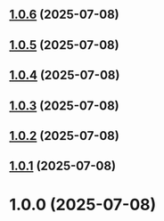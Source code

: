 ## [1.0.6](https://github.com/schallym/node-akeneo-api-client/compare/v1.0.5...v1.0.6) (2025-07-08)

## [1.0.5](https://github.com/schallym/node-akeneo-api-client/compare/v1.0.4...v1.0.5) (2025-07-08)

## [1.0.4](https://github.com/schallym/node-akeneo-api-client/compare/v1.0.3...v1.0.4) (2025-07-08)

## [1.0.3](https://github.com/schallym/node-akeneo-api-client/compare/v1.0.2...v1.0.3) (2025-07-08)

## [1.0.2](https://github.com/schallym/node-akeneo-api-client/compare/v1.0.1...v1.0.2) (2025-07-08)

## [1.0.1](https://github.com/schallym/node-akeneo-api-client/compare/v1.0.0...v1.0.1) (2025-07-08)

# 1.0.0 (2025-07-08)
